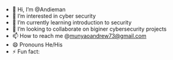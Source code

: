 - 👋 Hi, I’m @Andieman
- 👀 I’m interested in cyber security
- 🌱 I’m currently learning introduction to security
- 💞️ I’m looking to collaborate on biginer cybersecurity projects
- 📫 How to reach me @munyaoandrew73@gmail.com
- 😄 Pronouns He/His
- ⚡ Fun fact: 

<!---
Andieman/Andieman is a ✨ special ✨ repository because its `README.md` (this file) appears on your GitHub profile.
You can click the Preview link to take a look at your changes.
--->
